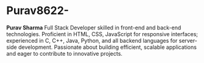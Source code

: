 # Purav8622-
**Purav Sharma**  Full Stack Developer skilled in front-end and back-end technologies. Proficient in HTML, CSS, JavaScript for responsive interfaces; experienced in C, C++, Java, Python, and all backend languages for server-side development. Passionate about building efficient, scalable applications and eager to contribute to innovative projects.
